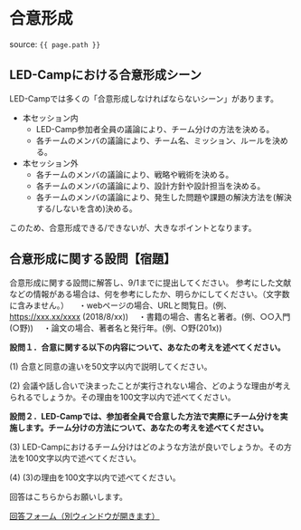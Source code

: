 # 合意形成
source: `{{ page.path }}`

## LED-Campにおける合意形成シーン
LED-Campでは多くの「合意形成しなければならないシーン」があります。
- 本セッション内
  - LED-Camp参加者全員の議論により、チーム分けの方法を決める。
  - 各チームのメンバの議論により、チーム名、ミッション、ルールを決める。
- 本セッション外
  - 各チームのメンバの議論により、戦略や戦術を決める。
  - 各チームのメンバの議論により、設計方針や設計担当を決める。
  - 各チームのメンバの議論により、発生した問題や課題の解決方法を(解決する/しないを含め)決める。

このため、合意形成できる/できないが、大きなポイントとなります。

## 合意形成に関する設問【宿題】
合意形成に関する設問に解答し、9/1までに提出してください。
参考にした文献などの情報がある場合は、何を参考にしたか、明らかにしてください。（文字数に含みません。）
　・webページの場合、URLと閲覧日。(例、https://xxx.xx/xxxx (2018/8/xx))
　・書籍の場合、書名と著者。(例、○○入門 (○野))
　・論文の場合、著者名と発行年。(例、○野(201x))

**設問１．合意に関する以下の内容について、あなたの考えを述べてください。**

(1) 合意と同意の違いを50文字以内で説明してください。

(2) 会議や話し合いで決まったことが実行されない場合、どのような理由が考えられるでしょうか。その理由を100文字以内で述べてください。

**設問２．LED-Campでは、参加者全員で合意した方法で実際にチーム分けを実施します。チーム分けの方法について、あなたの考えを述べてください。**

(3) LED-Campにおけるチーム分けはどのような方法が良いでしょうか。その方法を100文字以内で述べてください。

(4) (3)の理由を100文字以内で述べてください。

回答はこちらからお願いします。

[回答フォーム（別ウィンドウが開きます）](https://docs.google.com/forms/d/e/1FAIpQLSfrG_xOTFsbQ8zIqKyVxoaWl_OFgcDqYt00OMxd6QADaA_bWA/viewform?usp=sf_link)